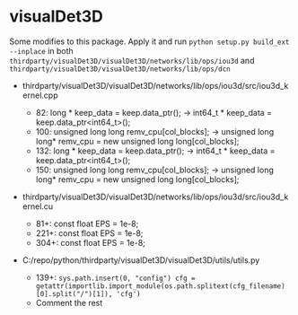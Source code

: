 # visualDet3D

Some modifies to this package. Apply it and run `python setup.py build_ext --inplace` in both `thirdparty/visualDet3D/visualDet3D/networks/lib/ops/iou3d` and `thirdparty/visualDet3D/visualDet3D/networks/lib/ops/dcn`

- thirdparty/visualDet3D/visualDet3D/networks/lib/ops/iou3d/src/iou3d_kernel.cpp
    - 82: long * keep_data = keep.data_ptr<long>(); -> int64_t * keep_data = keep.data_ptr<int64_t>();
    - 100: unsigned long long remv_cpu[col_blocks]; -> unsigned long long* remv_cpu = new unsigned long long[col_blocks];
    - 132: long * keep_data = keep.data_ptr<long>(); -> int64_t * keep_data = keep.data_ptr<int64_t>();
    - 150: unsigned long long remv_cpu[col_blocks]; -> unsigned long long* remv_cpu = new unsigned long long[col_blocks];
    
- thirdparty/visualDet3D/visualDet3D/networks/lib/ops/iou3d/src/iou3d_kernel.cu
    - 81+: const float EPS = 1e-8;
    - 221+: const float EPS = 1e-8;
    - 304+: const float EPS = 1e-8;
  
- C:/repo/python/thirdparty/visualDet3D/visualDet3D/utils/utils.py
  - 139+: `sys.path.insert(0, "config")
    cfg = getattr(importlib.import_module(os.path.splitext(cfg_filename)[0].split("/")[1]), 'cfg')`
  - Comment the rest
